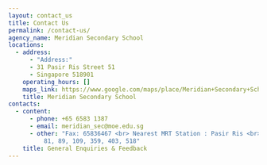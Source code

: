 ```yaml
---
layout: contact_us
title: Contact Us
permalink: /contact-us/
agency_name: Meridian Secondary School
locations:
  - address:
      - "Address:"
      - 31 Pasir Ris Street 51
      - Singapore 518901
    operating_hours: []
    maps_link: https://www.google.com/maps/place/Meridian+Secondary+School/@1.3675302,103.9470778,17z/data=!3m1!4b1!4m5!3m4!1s0x31da3da8a08e84d9:0xee2d8fd46ff8a46e!8m2!3d1.3675302!4d103.9492665?hl=en
    title: Meridian Secondary School
contacts:
  - content:
      - phone: +65 6583 1387
      - email: meridian_sec@moe.edu.sg
      - other: "Fax: 65836467 <br> Nearest MRT Station : Pasir Ris <br> Buses : 39, 53,
          81, 89, 109, 359, 403, 518"
    title: General Enquiries & Feedback
---
```

